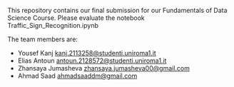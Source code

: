 This repository contains our final submission for our Fundamentals of Data Science Course. Please evaluate the notebook Traffic_Sign_Recognition.ipynb 

The team members are:
- Yousef Kanj kanj.2113258@studenti.uniroma1.it
- Elias Antoun antoun.2128572@studenti.uniroma1.it
- Zhansaya Jumasheva zhansaya.jumasheva00@gmail.com
- Ahmad Saad ahmadsaaddm@gmail.com
